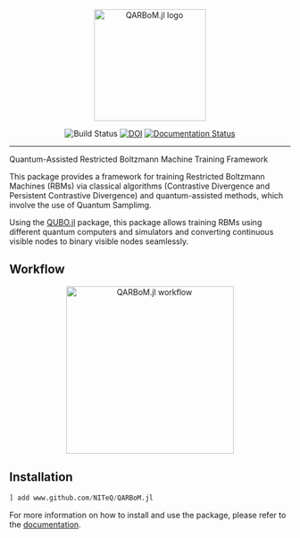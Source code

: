<div align="center">

<picture>

  <source media="(prefers-color-scheme: light)" srcset="./docs/src/assets/logo-light.svg">
  <source media="(prefers-color-scheme: dark)" srcset="./docs/src/assets/logo-dark.svg">

  <img height="200" alt="QARBoM.jl logo">
  
</picture>

[build-img]: https://github.com/NITeQ/QARBoM.jl/actions/workflows/ci.yml/badge.svg?branch=main
![Build Status][build-img]
[![DOI](https://zenodo.org/badge/DOI/10.5281/zenodo.14841099.svg)](https://doi.org/10.5281/zenodo.14841099)
[![Documentation Status](https://img.shields.io/badge/docs-latest-blue.svg)](https://niteq.github.io/QARBoM.jl/dev/)


</div>



---

Quantum-Assisted Restricted Boltzmann Machine Training Framework

This package provides a framework for training Restricted Boltzmann Machines (RBMs) via classical algorithms (Contrastive Divergence and Persistent Contrastive Divergence) and quantum-assisted methods, which involve the use of Quantum Samplimg.

Using the [QUBO.jl](https://github.com/JuliaQUBO/QUBO.jl) package, this package allows training RBMs using different quantum computers and simulators and converting continuous visible nodes to binary visible nodes seamlessly. 

## Workflow

<div align="center">

<picture>
  <source media="(prefers-color-scheme: light)" srcset="./docs/src/assets/workflow-light.svg">
  <source media="(prefers-color-scheme: dark)" srcset="./docs/src/assets/workflow-dark.svg">
  <img height="300" alt="QARBoM.jl workflow">
</picture>

</div>



## Installation

```julia
] add www.github.com/NITeQ/QARBoM.jl
```

For more information on how to install and use the package, please refer to the [documentation](https://niteq.github.io/QARBoM.jl/dev/).

